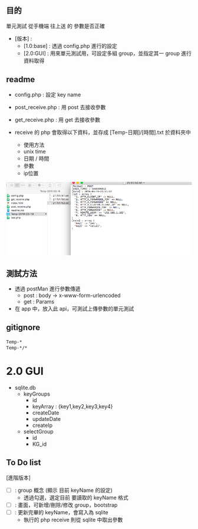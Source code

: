 ## 目的

單元測試 從手機端 往上送 的 參數是否正確

- [版本] : 
	- [1.0:base] : 透過 config.php 進行的設定
	- [2.0:GUI] : 用來單元測試用，可設定多組 group，並指定其一 group 進行資料取得

## readme

- config.php : 設定 key name
- post_receive.php : 用 post 去接收參數
- get_receive.php : 用 get 去接收參數

- receive 的 php 會取得以下資料，並存成 [Temp-日期]/[時間].txt 於資料夾中 
	- 使用方法
	- unix time
	- 日期 / 時間
	- 參數
	- ip位置

![img1](fileEx.png)

## 測試方法

- 透過 postMan 進行參數傳遞
	- post : body -> x-www-form-urlencoded
	- get  : Params
- 在 app 中，放入此 api，可測試上傳參數的單元測試 

## gitignore

```
Temp-*
Temp-*/*
```

# 2.0 GUI
- sqlite.db
	- keyGroups
		- id
		- keyArray : {key1,key2,key3,key4}
		- createDate
		- updateDate
		- createIp
	- selectGroup
		- id
		- KG_id

## To Do list

[進階版本]
- [ ] : group 概念 (顯示 目前 keyName 的設定)
	- 透過勾選，選定目前 要讀取的 keyName 格式
- [ ] : 畫面，可新增/刪除/修改 group，bootstrap
- [ ] : 更新完畢的 keyName，會寫入為 sqlite
	- 執行的 php receive 則從 sqlite 中取出參數


